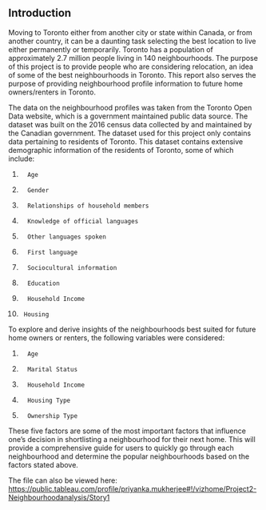 ## Introduction

Moving to Toronto either from another city or state within Canada, or from another country, it can be a daunting task selecting the best location to live either permanently or temporarily. 
Toronto has a population of approximately 2.7 million people living in 140 neighbourhoods. The purpose of this project is to provide people who are considering relocation, an idea of some of the best neighbourhoods in Toronto. 
This report also serves the purpose of providing neighbourhood profile information to future home owners/renters in Toronto.

The data on the neighbourhood profiles was taken from the Toronto Open Data website, which is a government maintained public data source.
The dataset was built on the 2016 census data collected by and maintained by the Canadian government. 
The dataset used for this project only contains data pertaining to residents of Toronto. 
This dataset contains extensive demographic information of the residents of Toronto, some of which include:
1.       Age 
2.       Gender 
3.       Relationships of household members 
4.       Knowledge of official languages 
5.       Other languages spoken 
6.       First language 
7.       Sociocultural information 
8.       Education 
9.       Household Income 
10.      Housing 
To explore and derive insights of the neighbourhoods best suited for future home owners or renters, the following variables were considered: 
1.       Age 
2.       Marital Status 
3.       Household Income 
4.       Housing Type 
5.       Ownership Type 
  
These five factors are some of the most important factors that influence one’s decision in shortlisting a neighbourhood for their next home. 
This will provide a comprehensive guide for users to quickly go through each neighbourhood and determine the popular neighbourhoods based on the factors stated above. 


The file can also be viewed here:
https://public.tableau.com/profile/priyanka.mukherjee#!/vizhome/Project2-Neighbourhoodanalysis/Story1
